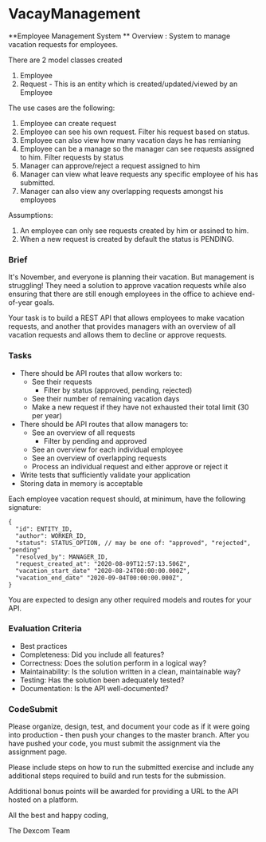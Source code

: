 # VacayManagement

**Employee Management System 
**
Overview : System to manage vacation requests for employees.

There are 2 model classes created 
1. Employee
2. Request - This is an entity which is created/updated/viewed by an Employee

The use cases are the following:
1. Employee can create request
2. Employee can see his own request. Filter his request based on status.
3. Employee can also view how many vacation days he has remianing
4. Employee can be a manage so the manager can see requests assigned to him. Filter requests by status
5. Manager can approve/reject a request assigned to him
6. Manager can view what leave requests any specific employee of his has submitted.
7. Manager can also view any overlapping requests amongst his employees

Assumptions:
1. An employee can only see requests created by him or assined to him.
2. When a new request is created by default the status is PENDING.











### Brief

It's November, and everyone is planning their vacation. But management is struggling! They need a solution to approve vacation requests while also ensuring that there are still enough employees in the office to achieve end-of-year goals.  

Your task is to build a REST API that allows employees to make vacation requests, and another that provides managers with an overview of all vacation requests and allows them to decline or approve requests.

### Tasks

- There should be API routes that allow workers to:
    - See their requests
        - Filter by status (approved, pending, rejected)
    - See their number of remaining vacation days
    - Make a new request if they have not exhausted their total limit (30 per year)
- There should be API routes that allow managers to:
    - See an overview of all requests
        - Filter by pending and approved
    - See an overview for each individual employee
    - See an overview of overlapping requests
    - Process an individual request and either approve or reject it
- Write tests that sufficiently validate your application
- Storing data in memory is acceptable

Each employee vacation request should, at minimum, have the following signature:
```
{
  "id": ENTITY_ID,
  "author": WORKER_ID,
  "status": STATUS_OPTION, // may be one of: "approved", "rejected", "pending"
  "resolved_by": MANAGER_ID,
  "request_created_at": "2020-08-09T12:57:13.506Z",
  "vacation_start_date" "2020-08-24T00:00:00.000Z",
  "vacation_end_date" "2020-09-04T00:00:00.000Z",
}
```
You are expected to design any other required models and routes for your API.

### Evaluation Criteria

- Best practices
- Completeness: Did you include all features?
- Correctness: Does the solution perform in a logical way?
- Maintainability: Is the solution written in a clean, maintainable way?
- Testing: Has the solution been adequately tested?
- Documentation: Is the API well-documented?

### CodeSubmit

Please organize, design, test, and document your code as if it were going into production - then push your changes to the master branch. After you have pushed your code, you must submit the assignment via the assignment page.

Please include steps on how to run the submitted exercise and include any additional steps required to build and run tests for the submission.

Additional bonus points will be awarded for providing a URL to the API hosted on a platform.

All the best and happy coding,

The Dexcom Team
